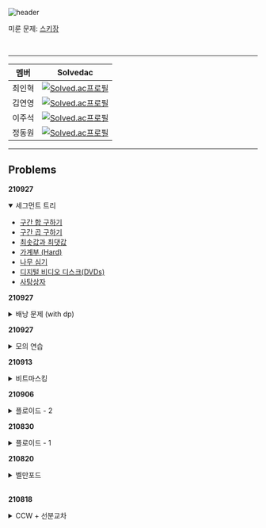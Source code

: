 ![header](https://capsule-render.vercel.app/api?type=waving&height=200&text=ALPS%20Algorithm%20Study&color=50bcdf&fontColor=FFFFFF&fontSize=35&fontAlignY=35&descAlign=66&descAlignY=48)

미룬 문제: [스키장](https://www.acmicpc.net/problem/22358)

<br>

---

| 멤버   | Solvedac                                                                                                       |
| ------ | -------------------------------------------------------------------------------------------------------------- |
| 최인혁 | [![Solved.ac프로필](http://mazassumnida.wtf/api/mini/generate_badge?boj=inhyuk05)](https://solved.ac/inhyuk05) |
| 김연영 | [![Solved.ac프로필](http://mazassumnida.wtf/api/mini/generate_badge?boj=brixno)](https://solved.ac/brixno)     |
| 이주석 | [![Solved.ac프로필](http://mazassumnida.wtf/api/mini/generate_badge?boj=1231js)](https://solved.ac/1231js)     |
| 정동원 | [![Solved.ac프로필](http://mazassumnida.wtf/api/mini/generate_badge?boj=tuna1210)](https://solved.ac/tuna1210) |

---

## Problems

**210927**

<details open>   
 <summary>세그먼트 트리</summary>
    <div makrdown="1">
        <ul>
            <li><a href=https://www.acmicpc.net/problem/2042>구간 합 구하기</a></li>
            <li><a href=https://www.acmicpc.net/problem/11505>구간 곱 구하기</a></li>
            <li><a href=https://www.acmicpc.net/problem/2357>최솟값과 최댓값</a></li>
            <li><a href=https://www.acmicpc.net/problem/12837>가계부 (Hard)</a></li>
            <li><a href=https://www.acmicpc.net/problem/1280>나무 심기</a></li>
            <li><a href=https://www.acmicpc.net/problem/9345>디지털 비디오 디스크(DVDs)</a></li>
            <li><a href=https://www.acmicpc.net/problem/2243>사탕상자</a></li>
        </ul>
    </div>

</details>

**210927**

<details>   
 <summary>배낭 문제 (with dp)</summary>
    <div makrdown="1">
        <ul>
            <li><a href=https://www.acmicpc.net/problem/12865>평범한 배낭</a></li>
            <li><a href=https://www.acmicpc.net/problem/23061>백남이의 여행 준비</a></li>
            <li><a href=https://www.acmicpc.net/problem/7579>앱</a></li>
            <li><a href=https://www.acmicpc.net/problem/2662>기업투자</a></li>
            <li><a href=https://www.acmicpc.net/problem/1450>냅색문제</a></li>
            <li><a href=https://www.acmicpc.net/problem/10982>행운쿠키 제작소</a></li>
            <li><a href=https://www.acmicpc.net/problem/12920>평범한 배낭 2</a></li>
        </ul>
    </div>

</details>

**210927**

<details>
    <summary>모의 연습</summary>
    <a href=https://www.acmicpc.net/category/detail/2793>problem set</a>

</details>

**210913**

<details>
    <summary>비트마스킹</summary>
    <div makrdown="1">
        <ul>
            <li><a href=https://www.acmicpc.net/problem/2098>외판원 순회</a></li>
            <li><a href=https://www.acmicpc.net/problem/1194>달이 차오른다, 가자.</a></li>
            <li><a href=https://www.acmicpc.net/problem/1562>계단 수</a></li>
            <li><a href=https://www.acmicpc.net/problem/1102>발전소</a></li>
            <li><a href=https://www.acmicpc.net/problem/4991>로봇 청소기</a></li>
            <li><a href=https://www.acmicpc.net/problem/9328>열쇠</a></li>
        </ul>
    </div>

</details>

**210906**

<details>
    <summary>플로이드 - 2</summary>
    <div markdown="1">
        <ul>
            <li><a href=https://www.acmicpc.net/problem/2610>회의준비</a></li>
            <li><a href=https://www.acmicpc.net/problem/1486>등산</a></li>
            <li><a href=https://www.acmicpc.net/problem/1507>궁금한 민호</a></li>
            <li><a href=https://www.acmicpc.net/problem/17182>우주 탐사선</a></li>
            <li><a href=https://www.acmicpc.net/problem/1602>도망자 원숭이</a></li>
            <li><a href=https://www.acmicpc.net/problem/13141>Ignition</a></li>
        </ul>
    </div>
</details>

**210830**

<details>
    <summary>플로이드 - 1</summary>
    <div markdown="1">
        <ul>
            <li><a href=https://www.acmicpc.net/problem11404>플로이드</a></li>
            <li><a href=https://www.acmicpc.net/problem/1956>운동</a></li>
            <li><a href=https://www.acmicpc.net/problem/2458>키 순서</a></li>
            <li><a href=https://www.acmicpc.net/problem/10159>저울</a></li>
            <li><a href=https://www.acmicpc.net/problem/1613>역사</a></li>
        </ul>
    </div>
</details>

**210820**

<details>
    <summary>벨만포드</summary>
    <div markdown="1">
        <ul>
            <li><a href=https://www.acmicpc.net/problem/11657>타임머신</a></li>
            <li><a href=https://www.acmicpc.net/problem/1865>웜홀</a></li>
            <li><a href=https://www.acmicpc.net/problem/1219>오민식의 고민 - 주의</a></li>
            <li><a href=https://www.acmicpc.net/problem/1738>골목길 - 주의</a></li>
            <li><a href=https://www.acmicpc.net/problem/3860>할로윈 묘지</a></li>
            <li><a href=https://www.acmicpc.net/problem/13907>세금</a></li>
        </ul>
    </div>
</details>
<br>

**210818**

<details>
    <summary>CCW + 선분교차</summary>
    <div markdown="1">
        <ul>
            <li><a href=https://www.acmicpc.net/problem/17386>선분교차1</a></li>
            <li><a href=https://www.acmicpc.net/problem/17387>선분교차2</a></li>
            <li><a href=https://www.acmicpc.net/problem/12781>PIZZA ALVOLOC</a></li>
            <li><a href=https://www.acmicpc.net/problem/2162>선분그룹</a></li>
            <li><a href=https://www.acmicpc.net/problem/6439>교차</a></li>
            <li><a href=https://www.acmicpc.net/problem/10255>교차점</a></li>
        </ul>
    </div>
</details>
<br>
